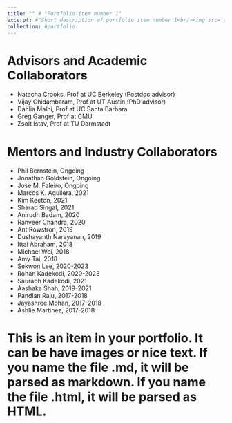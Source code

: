 ```yaml
---
title: "" # "Portfolio item number 1"
excerpt: #"Short description of portfolio item number 1<br/><img src='/images/500x300.png'>"
collection: #portfolio
---
```


Advisors and Academic Collaborators
=======

* Natacha Crooks, Prof at UC Berkeley (Postdoc advisor)
* Vijay Chidambaram, Prof at UT Austin (PhD advisor)
* Dahlia Malhi, Prof at UC Santa Barbara
* Greg Ganger, Prof at CMU
* Zsolt Istav, Prof at TU Darmstadt

Mentors and Industry Collaborators
=========
* Phil Bernstein, Ongoing
* Jonathan Goldstein, Ongoing
* Jose M. Faleiro, Ongoing
* Marcos K. Aguilera, 2021
* Kim Keeton, 2021
* Sharad Singal, 2021
* Anirudh Badam, 2020
* Ranveer Chandra, 2020
* Ant Rowstron, 2019
* Dushayanth Narayanan, 2019
* Ittai Abraham, 2018
* Michael Wei, 2018
* Amy Tai, 2018
* Sekwon Lee, 2020-2023
* Rohan Kadekodi, 2020-2023
* Saurabh Kadekodi, 2021
* Aashaka Shah, 2019-2021
* Pandian Raju, 2017-2018
* Jayashree Mohan, 2017-2018
* Ashlie Martinez, 2017-2018


# This is an item in your portfolio. It can be have images or nice text. If you name the file .md, it will be parsed as markdown. If you name the file .html, it will be parsed as HTML. 
